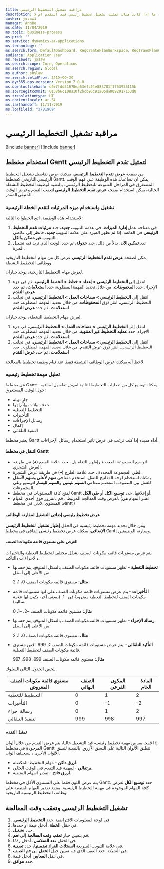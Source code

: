 ```yaml
---
title: مراقبة تشغيل التخطيط الرئيسي
description: يوضح هذا الموضوع كيف يمكن لمخطط الإنتاج معرفه ما إذا كانت هناك عمليه تشغيل تخطيط رئيسي قيد التقدم ام لا.
author: josaw1
manager: AnnBe
ms.date: 11/04/2019
ms.topic: business-process
ms.prod: ''
ms.service: dynamics-ax-applications
ms.technology: ''
ms.search.form: DefaultDashboard, ReqCreatePlanWorkspace, ReqTransPlanCard, SysQueryForm, InventItemIdLookupSimple, ReqLog, ReqProcessTaskTrace
audience: Application User
ms.reviewer: josaw
ms.search.scope: Core, Operations
ms.search.region: Global
ms.author: shylaw
ms.search.validFrom: 2016-06-30
ms.dyn365.ops.version: Version 7.0.0
ms.openlocfilehash: d6e7fdd51670ea63efc04e883703f1763955115b
ms.sourcegitcommit: 0138b6c108a10f2bcb90c91205da8092917160d8
ms.translationtype: HT
ms.contentlocale: ar-SA
ms.lasthandoff: 11/11/2019
ms.locfileid: "2781909"
---
```

# <a name="monitor-a-master-planning-run"></a>مراقبة تشغيل التخطيط الرئيسي

[!include [banner](../../includes/banner.md)]
[!include [banner](../../includes/preview-banner.md)]

## <a name="use-a-gantt-chart-to-visualize-master-planning-progress"></a>استخدام مخطط Gantt لتمثيل تقدم التخطيط الرئيسي

من صفحة **عرض تقدم التخطيط الرئيسي**، يمكنك عرض تفاصيل تشغيل التخطيط الرئيسي التاريخي كمخطط Gantt. يمكن ان تساعدك هذه الوظيفة علي فهم الوقت المستغرق في المراحل المتنوعة للتخطيط الرئيسي. بالنسبة لوظيفة التخطيط النشطة الحالية، يمكن استخدام صفحه **عرض تقدم التخطيط الرئيسي** لتعقب التقدم وعرض الوقت المتبقي المقدر.

### <a name="turn-on-and-use-the-master-plan-progress-visualization-feature"></a>تشغيل واستخدام ميزه المرئيات لتقدم الخطة الرئيسية

لاستخدام هذه الوظيفة، اتبع الخطوات التالية:

1. في مساحة عمل **إدارة الميزات**، في علامة التبويب **جديد**، حدد **مرئيات تقدم التخطيط الرئيسي** في القائمة. إذا لم تظهر الميزة على علامة التبويب **جديد**، فانظر إلى علامتي التبويب **غير ممكن** و**الكل**.
1. حدد **تمكين الآن**. بدلاً من ذلك، حدد **جدولة**، ثم حدد الوقت الذي تريد فيه تشغيل الميزة.

يمكن لصفحة **عرض تقدم التخطيط الرئيسي** عرض كل من مهام التخطيط التاريخية ووظائف التخطيط النشطة. 

لعرض مهام التخطيط التاريخية، يوجد خياران. 

1. انتقل إلى **التخطيط الرئيسي \> إعداد \> خطط \> الخطط الرئيسية**، ثم في جزء الإجراء، حدد **المحفوظات**. من خلال تحديد المهمة المطلوبة، حدد **استعلامات**، ثم حدد **عرض التقدم**
1. انتقل إلى **التخطيط الرئيسي \> مساحات العمل \> التخطيط الرئيسي**، في تجانب التخطيط الرئيسي، انقر فوق **المحفوظات**. من خلال تحديد المهمة المطلوبة، حدد **استعلامات**، ثم حدد **عرض التقدم**

لعرض مهام التخطيط النشطة، يوجد خياران. 
1. انتقل إلى **التخطيط الرئيسي \> مساحات العمل \> التخطيط الرئيسي**، في جزء الإجراء، حدد **عمليه التخطيط غير المنتهية**. من خلال تحديد المهمة المطلوبة، حدد **استعلامات**، ثم حدد **عرض التقدم**.
1. انتقل إلى **التخطيط الرئيسي \> مساحات العمل \> التخطيط الرئيسي**، في تجانب التخطيط الرئيسي، انقر فوق **عرض التقدم**. من خلال تحديد المهمة المطلوبة، حدد **استعلامات**، ثم حدد **عرض التقدم**

لاحظ أنه يمكنك عرض الوظائف النشطة فقط عند قيام وظيفة تخطيط بالمعالجة.

### <a name="analyze-a-master-planning-job"></a>تحليل مهمة تخطيط رئيسيه

في مخطط Gantt ، يمكنك توسيع كل من عمليات التخطيط التالية لعرض تفاصيل اضافيه حول الوقت المستغرق:

- جارٍ تهيئة
- حذف بيانات وإدراجها
- التخطيط للتغطية
- التأخيرات
- رسائل الإجراءات
- إكمال
- التنفيذ التلقائي

يعتبر مخطط Gantt أداه مفيده إذا كنت ترغب في عرض تاثير استخدام رسائل الإجراءات.

#### <a name="navigation-in-the-gantt-chart"></a>التنقل في مخطط Gantt

- لتوسيع المجموعة المحددة وإظهار التفاصيل ، حدد علامة الجمع (**+**) في طريقه العرض الشجري.
- لطي المجموعة المحددة ، حدد علامة الطرح (**–**) في طريقة عرض الشجرة.
- يمكنك استخدام لوحه المفاتيح للتنقل. استخدم مفتاحي **سهم لأعلى** و**سهم لأسفل** للتنقل بين الصفوف. استخدم مفتاحي **السهم لليمين** و**السهم لليسار** لتوسيع وطي المجموعات.
- لفتح كافة المستويات في مخطط Gantt أو إغلاقها، حدد **توسيع الكل** أو **طي الكل**.
- لعرض وقت المعالجة المرتبط ، قم بالمرور فوق أحدي المهام. (تعتبر المهام هي المستوي الأدنى في مخطط Gantt.)

#### <a name="view-an-additional-master-planning-run-to-compare-jobs"></a>عرض تخطيط رئيسي إضافي التشغيل لمقارنه الوظائف

ومن خلال تحديد مهمة تخطيط رئيسيه في الحقل **إظهار تشغيل التخطيط الرئيسي الإضافي**، يمكنك عرض تخطيط رئيسي إضافي في مخطط Gantt ومقارنه الوظيفتين.

#### <a name="bom-level-display"></a>العرض على مستوي قائمه مكونات الصنف

يتم عرض مستويات قائمه مكونات الصنف بشكل مختلف لتخطيط التغطية والتاخيرات والإجراءات والتاكيد.

- **تخطيط التغطية** – تظهر مستويات قائمه مكونات الصنف بالشكل المتوقع. يتم حسابها من الأعلى إلى أسفل.

    **مثال:** مستوي قائمه مكونات الصنف 0، 1، 2

- **التأخيرات** - يتم عرض مستويات قائمة مكونات الصنف علي انها مستويات قائمة مكونات الصنف لتخطيط التغطية مضروبةً في –1. (بمعني آخر، يكون لها علامة سالبة).

    **مثال:** مستوي قائمه مكونات الصنف –2، –1، 0

- **رسالة الإجراء** – تظهر مستويات قائمه مكونات الصنف بالشكل المتوقع. يتم حسابها من الأعلى إلى أسفل.

    **مثال:** مستوي قائمه مكونات الصنف 0، 1، 2

- **التأكيد التلقائي** – يتم عرض مستويات قائمه مكونات الصنف كـ 999 ناقص مستوى قائمة مكونات الصنف لتخطيط التغطية.

    **مثال:** مستوي قائمه مكونات الصنف 999، 998، 997

يلخص الجدول التالي السلوك.

| مستوي قائمة مكونات الصنف المعروض | الصنف النهائي | المكون الفرعي | المادة الخام |
|---|---|---|---|
| التخطيط للتغطية | 0 | 1 | 2 |
| التأخيرات | 0 | –1 | –2 |
| رسالة إجراء | 0 | 1 | 2 |
| التنفيذ التلقائي | 999 | 998 | 997 |

#### <a name="visualize-progress"></a>تمثيل التقدم

إذا قمت بعرض مهمة تخطيط رئيسيه قيد التشغيل حاليا، يتم عرض التقدم من خلال ألوان الموجودة في مخطط Gantt. تنطبق الألوان التالية على النسق الأزرق. بالنسبة لنسق الألوان الأخرى ، ستختلف ألوان.

- **ازرق داكن** – مهام التخطيط المكتملة.
- **برتقالي** -المهمة قيد التقدم في الوقت الحالي.
- **ازرق فاتح** - تقدير المهام المتبقية.

يتم عرض اللون فقط على المستوي الأقل في مخطط Gantt. حدد **توسيع الكل** لعرض كافة المهام الموجودة في مهمة التخطيط الرئيسية. يعتمد تقدير المهام المتبقية على وظائف التخطيط الرئيسية التاريخية.

## <a name="run-master-planning-and-track-processing-time"></a>تشغيل التخطيط الرئيسي وتعقب وقت المعالجة

1. في لوحة المعلومات الافتراضية، حدد **‏‫التخطيط الرئيسي**.
1. في حقل **الخطة**، أدخل قيمة أو حددها.
1. حدد **تشغيل**.
1. قم بتعيين خيار **تعقب وقت المعالجة** إلى **نعم**.
1. في الحقل **عدد السلاسل**، أدخل رقمًا.
1. في علامة التبويب السريعة **السجلات المُراد تضمينها**، حدد **تصفية**.
1. في الشبكة، حدد الصف الذي فيه تعيين حقل **الحقل** إلى **قم الصنف**.
1. في حقل **المعايير**، أدخل قيمة.
1. حدد **موافق**.
